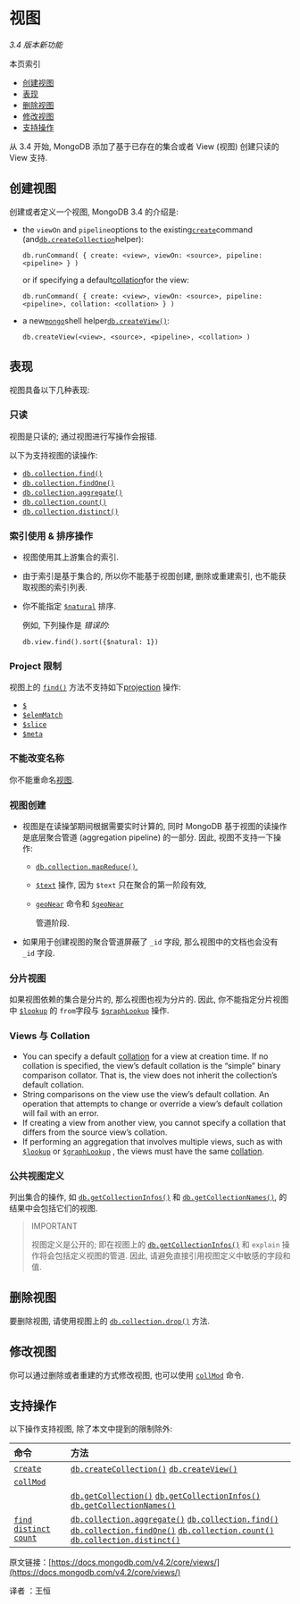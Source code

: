 # 视图

_3.4 版本新功能_

本页索引

* [创建视图](https://docs.mongodb.com/manual/core/views/#创建视图)
* [表现](https://docs.mongodb.com/manual/core/views/#表现)
* [删除视图](https://docs.mongodb.com/manual/core/views/#删除视图)
* [修改视图](https://docs.mongodb.com/manual/core/views/#修改视图)
* [支持操作](https://docs.mongodb.com/manual/core/views/#支持操作)

从 3.4 开始, MongoDB 添加了基于已存在的集合或者 View \(视图\) 创建只读的 View 支持.

## 创建视图

创建或者定义一个视图, MongoDB 3.4 的介绍是:

* the `viewOn` and `pipeline`options to the existing[`create`](https://docs.mongodb.com/manual/reference/command/create/#dbcmd.create)command \(and[`db.createCollection`](https://docs.mongodb.com/manual/reference/method/db.createCollection/#db.createCollection)helper\):

  ```text
  db.runCommand( { create: <view>, viewOn: <source>, pipeline: <pipeline> } )
  ```

  or if specifying a default[collation](https://docs.mongodb.com/manual/release-notes/3.4/#relnotes-collation)for the view:

  ```text
  db.runCommand( { create: <view>, viewOn: <source>, pipeline: <pipeline>, collation: <collation> } )
  ```

* a new[`mongo`](https://docs.mongodb.com/manual/reference/program/mongo/#bin.mongo)shell helper[`db.createView()`](https://docs.mongodb.com/manual/reference/method/db.createView/#db.createView):

  ```text
  db.createView(<view>, <source>, <pipeline>, <collation> )
  ```

## 表现

视图具备以下几种表现:

### 只读

视图是只读的; 通过视图进行写操作会报错.

以下为支持视图的读操作:

* [`db.collection.find()`](https://docs.mongodb.com/manual/reference/method/db.collection.find/#db.collection.find)
* [`db.collection.findOne()`](https://docs.mongodb.com/manual/reference/method/db.collection.findOne/#db.collection.findOne)
* [`db.collection.aggregate()`](https://docs.mongodb.com/manual/reference/method/db.collection.aggregate/#db.collection.aggregate)
* [`db.collection.count()`](https://docs.mongodb.com/manual/reference/method/db.collection.count/#db.collection.count)
* [`db.collection.distinct()`](https://docs.mongodb.com/manual/reference/method/db.collection.distinct/#db.collection.distinct)

### 索引使用 & 排序操作

* 视图使用其上游集合的索引.
* 由于索引是基于集合的, 所以你不能基于视图创建, 删除或重建索引, 也不能获取视图的索引列表.
* 你不能指定 [`$natural`](https://docs.mongodb.com/manual/reference/operator/meta/natural/#metaOp._S_natural) 排序.

  例如, 下列操作是 _错误的_:

  ```text
  db.view.find().sort({$natural: 1})
  ```

### Project 限制

视图上的 [`find()`](https://docs.mongodb.com/manual/reference/method/db.collection.find/#db.collection.find) 方法不支持如下[projection](https://docs.mongodb.com/manual/reference/operator/projection/) 操作:

* [`$`](https://docs.mongodb.com/manual/reference/operator/projection/positional/#proj._S_)
* [`$elemMatch`](https://docs.mongodb.com/manual/reference/operator/projection/elemMatch/#proj._S_elemMatch)
* [`$slice`](https://docs.mongodb.com/manual/reference/operator/projection/slice/#proj._S_slice)
* [`$meta`](https://docs.mongodb.com/manual/reference/operator/projection/meta/#proj._S_meta)

### 不能改变名称

你不能重命名[视图](views.md).

### 视图创建

* 视图是在读操邹期间根据需要实时计算的, 同时 MongoDB 基于视图的读操作是底层聚合管道 \(aggregation pipeline\) 的一部分. 因此, 视图不支持一下操作:
  * [`db.collection.mapReduce()`](https://docs.mongodb.com/manual/reference/method/db.collection.mapReduce/#db.collection.mapReduce),
  * [`$text`](https://docs.mongodb.com/manual/reference/operator/query/text/#op._S_text) 操作, 因为 `$text` 只在聚合的第一阶段有效,
  * [`geoNear`](https://docs.mongodb.com/manual/reference/command/geoNear/#dbcmd.geoNear) 命令和 [`$geoNear`](https://docs.mongodb.com/manual/reference/operator/aggregation/geoNear/#pipe._S_geoNear)

    管道阶段.
* 如果用于创建视图的聚合管道屏蔽了 `_id` 字段, 那么视图中的文档也会没有 `_id` 字段.

### 分片视图

如果视图依赖的集合是分片的, 那么视图也视为分片的. 因此, 你不能指定分片视图中 [`$lookup`](https://docs.mongodb.com/manual/reference/operator/aggregation/lookup/#pipe._S_lookup) 的 `from`字段与 [`$graphLookup`](https://docs.mongodb.com/manual/reference/operator/aggregation/graphLookup/#pipe._S_graphLookup) 操作.

### Views 与 Collation

* You can specify a default [collation](https://docs.mongodb.com/manual/reference/collation/) for a view at creation time. If no collation is specified, the view’s default collation is the “simple” binary comparison collator. That is, the view does not inherit the collection’s default collation.
* String comparisons on the view use the view’s default collation. An operation that attempts to change or override a view’s default collation will fail with an error.
* If creating a view from another view, you cannot specify a collation that differs from the source view’s collation.
* If performing an aggregation that involves multiple views, such as with [`$lookup`](https://docs.mongodb.com/manual/reference/operator/aggregation/lookup/#pipe._S_lookup) or [`$graphLookup`](https://docs.mongodb.com/manual/reference/operator/aggregation/graphLookup/#pipe._S_graphLookup) , the views must have the same [collation](https://docs.mongodb.com/manual/reference/collation/).

### 公共视图定义

列出集合的操作, 如 [`db.getCollectionInfos()`](https://docs.mongodb.com/manual/reference/method/db.getCollectionInfos/#db.getCollectionInfos) 和 [`db.getCollectionNames()`](https://docs.mongodb.com/manual/reference/method/db.getCollectionNames/#db.getCollectionNames), 的结果中会包括它们的视图.

> IMPORTANT
>
> 视图定义是公开的; 即在视图上的 [`db.getCollectionInfos()`](https://docs.mongodb.com/manual/reference/method/db.getCollectionInfos/#db.getCollectionInfos) 和 `explain` 操作将会包括定义视图的管道. 因此, 请避免直接引用视图定义中敏感的字段和值.

## 删除视图

要删除视图, 请使用视图上的 [`db.collection.drop()`](https://docs.mongodb.com/manual/reference/method/db.collection.drop/#db.collection.drop) 方法.

## 修改视图

你可以通过删除或者重建的方式修改视图, 也可以使用 [`collMod`](https://docs.mongodb.com/manual/reference/command/collMod/#dbcmd.collMod) 命令.

## 支持操作

以下操作支持视图, 除了本文中提到的限制除外:

| 命令 | 方法 |
| :--- | :--- |
| [`create`](https://docs.mongodb.com/manual/reference/command/create/#dbcmd.create) | [`db.createCollection()`](https://docs.mongodb.com/manual/reference/method/db.createCollection/#db.createCollection)   [`db.createView()`](https://docs.mongodb.com/manual/reference/method/db.createView/#db.createView) |
| [`collMod`](https://docs.mongodb.com/manual/reference/command/collMod/#dbcmd.collMod) |  |
|  | [`db.getCollection()`](https://docs.mongodb.com/manual/reference/method/db.getCollection/#db.getCollection)   [`db.getCollectionInfos()`](https://docs.mongodb.com/manual/reference/method/db.getCollectionInfos/#db.getCollectionInfos)   [`db.getCollectionNames()`](https://docs.mongodb.com/manual/reference/method/db.getCollectionNames/#db.getCollectionNames) |
| [`find`](https://docs.mongodb.com/manual/reference/command/find/#dbcmd.find)   [`distinct`](https://docs.mongodb.com/manual/reference/command/distinct/#dbcmd.distinct)   [`count`](https://docs.mongodb.com/manual/reference/command/count/#dbcmd.count) | [`db.collection.aggregate()`](https://docs.mongodb.com/manual/reference/method/db.collection.aggregate/#db.collection.aggregate)   [`db.collection.find()`](https://docs.mongodb.com/manual/reference/method/db.collection.find/#db.collection.find)   [`db.collection.findOne()`](https://docs.mongodb.com/manual/reference/method/db.collection.findOne/#db.collection.findOne)   [`db.collection.count()`](https://docs.mongodb.com/manual/reference/method/db.collection.count/#db.collection.count)   [`db.collection.distinct()`](https://docs.mongodb.com/manual/reference/method/db.collection.distinct/#db.collection.distinct) |

原文链接：[https://docs.mongodb.com/v4.2/core/views/](https://docs.mongodb.com/v4.2/core/views/)

译者 ：王恒

